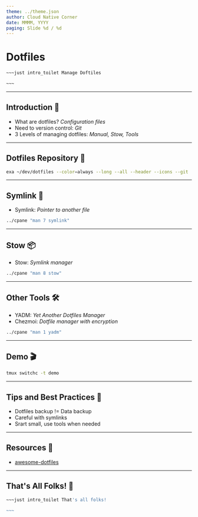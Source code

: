 ```yaml
---
theme: ../theme.json
author: Cloud Native Corner
date: MMMM, YYYY
paging: Slide %d / %d
---
```


# Dotfiles

```bash
~~~just intro_toilet Manage Doftiles

~~~
```

---

## Introduction 👋

- What are dotfiles?             *Configuration files*
- Need to version control:       *Git*
- 3 Levels of managing dotfiles: *Manual, Stow, Tools*

---

## Dotfiles Repository 📁

```bash
exa ~/dev/dotfiles --color=always --long --all --header --icons --git 
```

---

## Symlink 🔄

* Symlink:  *Pointer to another file*
```bash
../cpane "man 7 symlink"
```

---

## Stow 📦

* Stow: *Symlink manager*
```bash
../cpane "man 8 stow"
```

---

## Other Tools 🛠

- YADM: *Yet Another Dotfiles Manager*
- Chezmoi: *Dotfile manager with encryption*

```bash
../cpane "man 1 yadm"
```


---

## Demo 🎬

```bash
tmux switchc -t demo
```


---

## Tips and Best Practices 💁

- Dotfiles backup != Data backup
- Careful with symlinks
- Srart small, use tools when needed

---

## Resources 🧰

- [awesome-dotfiles](https://github.com/webpro/awesome-dotfiles)

---

## That's All Folks! 👋

```bash
~~~just intro_toilet That's all folks!

~~~
```

